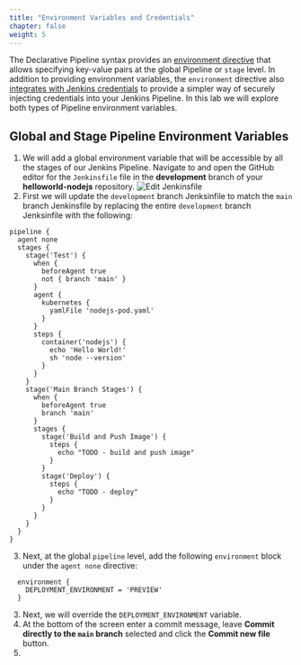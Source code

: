 ```yaml
---
title: "Environment Variables and Credentials"
chapter: false
weight: 5
--- 
```


The Declarative Pipeline syntax provides an [environment directive](https://www.jenkins.io/doc/book/pipeline/syntax/#environment) that allows specifying key-value pairs at the global Pipeline or `stage` level. In addition to providing environment variables, the `environment` directive also [integrates with Jenkins credentials](https://www.jenkins.io/doc/book/pipeline/syntax/#supported-credentials-type) to provide a simpler way of securely injecting credentials into your Jenkins Pipeline. In this lab we will explore both types of Pipeline environment variables.

## Global and Stage Pipeline Environment Variables

1. We will add a global environment variable that will be accessible by all the stages of our Jenkins Pipeline. Navigate to and open the GitHub editor for the `Jenkinsfile` file in the **development** branch of your **helloworld-nodejs** repository.  ![Edit Jenkinsfile](edit-jenksinfile.png?width=50pc) 
2. First we will update the `development` branch Jenksinfile to match the `main` branch Jenkinsfile by replacing the entire `development` branch Jenksinfile with the following:
```
pipeline {
  agent none
  stages {
    stage('Test') {
      when {
        beforeAgent true
        not { branch 'main' }
      }
      agent {
        kubernetes {
          yamlFile 'nodejs-pod.yaml'
        }
      }
      steps {
        container('nodejs') {
          echo 'Hello World!'   
          sh 'node --version'
        }
      }
    }
    stage('Main Branch Stages') {
      when {
        beforeAgent true
        branch 'main'
      }
      stages {
        stage('Build and Push Image') {
          steps {
            echo "TODO - build and push image"
          }
        }
        stage('Deploy') {
          steps {
            echo "TODO - deploy"
          }
        }
      }
    }
  }
}
```

3. Next, at the global `pipeline` level, add the following `environment` block under the `agent none` directive:
```
  environment {
    DEPLOYMENT_ENVIRONMENT = 'PREVIEW'
  }
```

3. Next, we will override the `DEPLOYMENT_ENVIRONMENT` variable.
3. At the bottom of the screen enter a commit message, leave **Commit directly to the `main` branch** selected and click the **Commit new file** button.
4. 

